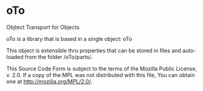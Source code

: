 # oTo
Objtect Transport for Objects

oTo is a library that is based in a single object: oTo

This object is extensible thru properties that can be stored in files and auto-loaded from the folder /oTo/parts/.

This Source Code Form is subject to the terms of the Mozilla Public License, v. 2.0. If a copy of the MPL was not distributed with this file, You can obtain one at http://mozilla.org/MPL/2.0/.
